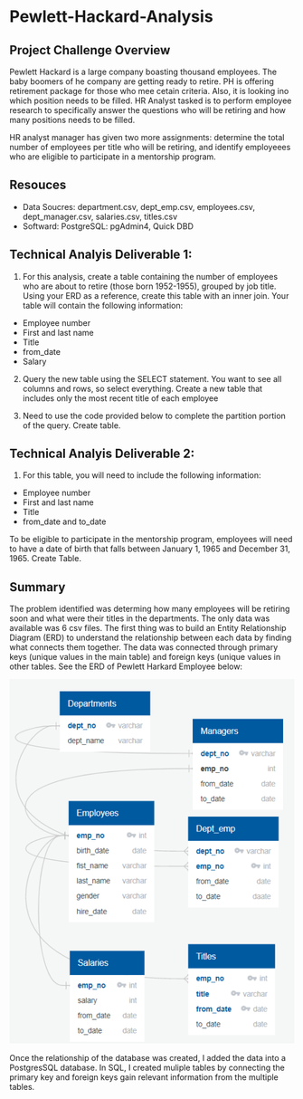 # Pewlett-Hackard-Analysis

## Project Challenge Overview

Pewlett Hackard is a large company boasting thousand employees.  The baby boomers of he company are getting ready to retire.  PH is offering retirement package for those who mee cetain criteria.  Also, it is looking ino which position needs to be filled.  HR Analyst tasked is to perform employee research to specifically answer the questions who will be retiring and how many positions needs to be filled. 

HR analyst manager has given two more assignments: determine the total number of employees per title who will be retiring, and identify employeees who are eligible to participate in a mentorship program.  

## Resouces
- Data Soucres: department.csv, dept_emp.csv, employees.csv, dept_manager.csv, salaries.csv, titles.csv
- Softward: PostgreSQL: pgAdmin4, Quick DBD

## Technical Analyis Deliverable 1:

1. For this analysis, create a table containing the number of employees who are about to retire (those born 1952-1955), grouped by job title. Using your ERD as a reference, create this table with an inner join. Your table will contain the following information:

  - Employee number
  - First and last name
  - Title
  - from_date
  - Salary

2.  Query the new table using the SELECT statement. You want to see all columns and rows, so select everything. Create a new table that includes only the most recent title of each employee

3.  Need to use the code provided below to complete the partition portion of the query. Create table.

## Technical Analyis Deliverable 2:

1.  For this table, you will need to include the following information:

  - Employee number
  - First and last name
  - Title
  - from_date and to_date

To be eligible to participate in the mentorship program, employees will need to have a date of birth that falls between January 1, 1965 and December 31, 1965. Create Table.

## Summary

The problem identified was determing how many employees will be retiring soon and what were their titles in the departments.  The only data was available was 6 csv files.  The first thing was to build an  Entity Relationship Diagram (ERD) to understand the relationship between each data by finding what connects them together.  The data was connected through primary keys (unique values in the main table) and foreign keys (unique values in other tables.  See the ERD of Pewlett Harkard Employee below:

![](EmployeeeDB_ERD.png)

Once the relationship of the database was created, I added the data into a PostgresSQL database.  In SQL, I created muliple tables by connecting the primary key and foreign keys gain relevant information from the multiple tables. 

